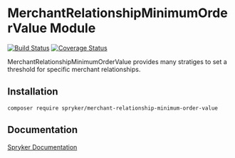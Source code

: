 # MerchantRelationshipMinimumOrderValue Module
[![Build Status](https://travis-ci.org/spryker/merchant-relationship-minimum-order-value.svg)](https://travis-ci.org/spryker/merchant-relationship-minimum-order-value)
[![Coverage Status](https://coveralls.io/repos/github/spryker/merchant-relationship-minimum-order-value/badge.svg)](https://coveralls.io/github/spryker/merchant-relationship-minimum-order-value)

MerchantRelationshipMinimumOrderValue provides many stratiges to set a threshold for specific merchant relationships.

## Installation

```
composer require spryker/merchant-relationship-minimum-order-value
```

## Documentation

[Spryker Documentation](https://academy.spryker.com/developing_with_spryker/module_guide/modules.html)
